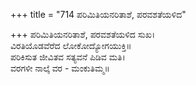 +++
title = "714 ಪರಿಮಿತಿಯನರಿತಾಶೆ, ಪರವಶತೆಯಳಿದ"

+++
ಪರಿಮಿತಿಯನರಿತಾಶೆ, ಪರವಶತೆಯಳಿದ ಸುಖ।  
ವಿರತಿಯೊಡವೆರೆದ ಲೋಕೋದ್ಯೋಗಯುಕ್ತಿ॥  
ಪರಿಕಿಸುತ ಜೀವಿತವ ಸತ್ಯವನೆ ಪಿಡಿವ ಮತಿ।  
ವರಗಳೀ ನಾಲ್ಕೆ ವರ - ಮಂಕುತಿಮ್ಮ॥  
